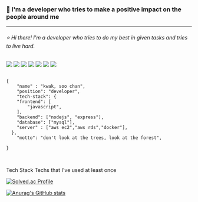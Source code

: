 
### :raised_hands: I'm a developer who tries to make a positive impact on the people around me 
----

###### :star: Hi there! I'm a developer who tries to do my best in given tasks and tries to live hard.

<img src="https://img.shields.io/badge/Java-007396.svg?&style=for-the-badge&logo=Java&logoColor=white">
<img src="https://img.shields.io/badge/Python-3776AB.svg?&style=for-the-badge&logo=Python&logoColor=#3776AB">
<img src="https://img.shields.io/badge/C-A8B9CC.svg?&style=for-the-badge&logo=C&logoColor=#A8B9CC">
<img src="https://img.shields.io/badge/JavaScript-F7DF1E.svg?&style=for-the-badge&logo=JavaScript&logoColor=#F7DF1E">
<img src="https://img.shields.io/badge/MySQL-4479A1.svg?&style=for-the-badge&logo=MySQL&logoColor=#4479A1">
<img src="https://img.shields.io/badge/Amazon AWS-232F3E.svg?&style=for-the-badge&logo=MySQL&logoColor=#232F3E">
<img src="https://img.shields.io/badge/Node.js-339933.svg?&style=for-the-badge&logo=Node.js&logoColor=#339933">


<pre>
<code>
{ 
    "name" : "kwak, soo chan",
    "position": "developer",
    "tech-stack": {
    "frontend": [
        "javascript",
    ],
    "backend": ["nodejs", "express"],
    "database": ["mysql"],
    "server" : ["aws ec2","aws rds","docker"],
  },
    "motto": "don't look at the trees, look at the forest",

}

</code>
</pre>


Tech Stack 
Techs that I've used at least once 






[![Solved.ac Profile](http://mazassumnida.wtf/api/generate_badge?boj=soochan010)](https://solved.ac/soochan010)

[![Anurag's GitHub stats](https://github-readme-stats.vercel.app/api?username=sooochan&hide=contribs,stars)](https://github.com/anuraghazra/github-readme-stats)